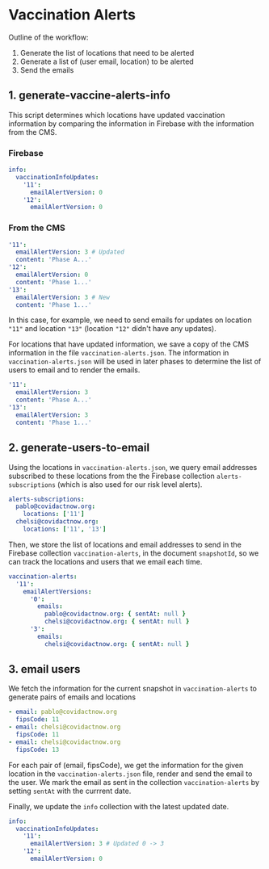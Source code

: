 # Vaccination Alerts

Outline of the workflow:

1. Generate the list of locations that need to be alerted
2. Generate a list of (user email, location) to be alerted
3. Send the emails

## 1. generate-vaccine-alerts-info

This script determines which locations have updated vaccination information by comparing the information in Firebase with the information from the CMS.

### Firebase

```yaml
info:
  vaccinationInfoUpdates:
    '11':
      emailAlertVersion: 0
    '12':
      emailAlertVersion: 0
```

### From the CMS

```yaml
'11':
  emailAlertVersion: 3 # Updated
  content: 'Phase A...'
'12':
  emailAlertVersion: 0
  content: 'Phase 1...'
'13':
  emailAlertVersion: 3 # New
  content: 'Phase 1...'
```

In this case, for example, we need to send emails for updates on location `"11"` and location `"13"` (location `"12"` didn't have any updates).

For locations that have updated information, we save a copy of the CMS information in the file `vaccination-alerts.json`. The information in `vaccination-alerts.json` will be used in later phases to determine the list of users to email and to render the emails.

```yaml
'11':
  emailAlertVersion: 3
  content: 'Phase A...'
'13':
  emailAlertVersion: 3
  content: 'Phase 1...'
```

## 2. generate-users-to-email

Using the locations in `vaccination-alerts.json`, we query email addresses subscribed to these locations from the the Firebase collection `alerts-subscriptions` (which is also used for our risk level alerts).

```yaml
alerts-subscriptions:
  pablo@covidactnow.org:
    locations: ['11']
  chelsi@covidactnow.org:
    locations: ['11', '13']
```

Then, we store the list of locations and email addresses to send in the Firebase collection `vaccination-alerts`, in the document `snapshotId`, so we can track the locations and users that we email each time.

```yaml
vaccination-alerts:
  '11':
    emailAlertVersions:
      '0':
        emails:
          pablo@covidactnow.org: { sentAt: null }
          chelsi@covidactnow.org: { sentAt: null }
      '3':
        emails:
          chelsi@covidactnow.org: { sentAt: null }
```

## 3. email users

We fetch the information for the current snapshot in `vaccination-alerts` to generate pairs of emails and locations

```yaml
- email: pablo@covidactnow.org
  fipsCode: 11
- email: chelsi@covidactnow.org
  fipsCode: 11
- email: chelsi@covidactnow.org
  fipsCode: 13
```

For each pair of (email, fipsCode), we get the information for the given location in the `vaccination-alerts.json` file, render and send the email to the user. We mark the email as sent in the collection `vaccination-alerts` by setting `sentAt` with the currrent date.

Finally, we update the `info` collection with the latest updated date.

```yaml
info:
  vaccinationInfoUpdates:
    '11':
      emailAlertVersion: 3 # Updated 0 -> 3
    '12':
      emailAlertVersion: 0
```
